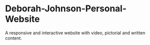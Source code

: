# Deborah-Johnson-Personal-Website
A responsive and interactive  website with video, pictorial and written content.
